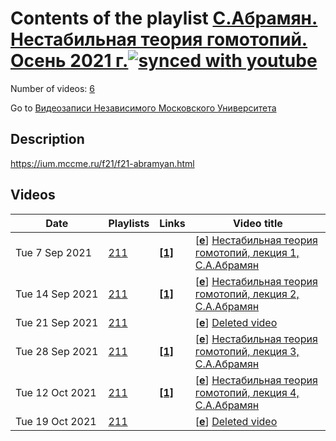 # Contents of the playlist [C.Абрамян. Нестабильная теория гомотопий. Осень 2021 г.](https://www.youtube.com/playlist?list=PLp9ABVh6_x4FC_Sn29HdT5qdcv2BdPg1P)[![synced with youtube](https://img.shields.io/github/last-commit/mathphysschool/mathphysschool.github.io/autoupdate1?label=synced%20with%20youtube)](#)

Number of videos: [6](#videos)

Go to [Видеозаписи Независимого Московского Университета](../README.md)

## Description

<https://ium.mccme.ru/f21/f21-abramyan.html>

## Videos

|Date|Playlists|Links|Video title|
|---|---|---|---|
| Tue&nbsp;7&nbsp;Sep&nbsp;2021 | [211](../playlists/211 "C.Абрамян. Нестабильная теория гомотопий. Осень 2021 г.") | [**[1]**](https://ium.mccme.ru/f21/f21-abramyan.html) | [[**e**](https://studio.youtube.com/video/R9X8Kvt4N6I/edit "Edit")] [Нестабильная теория гомотопий, лекция 1, С.А.Абрамян](https://www.youtube.com/watch?v=R9X8Kvt4N6I&list=PLp9ABVh6_x4FC_Sn29HdT5qdcv2BdPg1P "https://ium.mccme.ru/f21/f21-abramyan.html") |
| Tue&nbsp;14&nbsp;Sep&nbsp;2021 | [211](../playlists/211 "C.Абрамян. Нестабильная теория гомотопий. Осень 2021 г.") | [**[1]**](https://ium.mccme.ru/f21/f21-abramyan.html) | [[**e**](https://studio.youtube.com/video/cVeFfGVQH4U/edit "Edit")] [Нестабильная теория гомотопий, лекция 2, С.А.Абрамян](https://www.youtube.com/watch?v=cVeFfGVQH4U&list=PLp9ABVh6_x4FC_Sn29HdT5qdcv2BdPg1P "https://ium.mccme.ru/f21/f21-abramyan.html") |
| Tue&nbsp;21&nbsp;Sep&nbsp;2021 | [211](../playlists/211 "C.Абрамян. Нестабильная теория гомотопий. Осень 2021 г.") |  | [[**e**](https://studio.youtube.com/video/ArmWkL-BFzA/edit "Edit")] [Deleted video](https://www.youtube.com/watch?v=ArmWkL-BFzA&list=PLp9ABVh6_x4FC_Sn29HdT5qdcv2BdPg1P "This video is unavailable.") |
| Tue&nbsp;28&nbsp;Sep&nbsp;2021 | [211](../playlists/211 "C.Абрамян. Нестабильная теория гомотопий. Осень 2021 г.") | [**[1]**](https://ium.mccme.ru/f21/f21-abramyan.html) | [[**e**](https://studio.youtube.com/video/aizYpi5uxO8/edit "Edit")] [Нестабильная теория гомотопий, лекция 3, С.А.Абрамян](https://www.youtube.com/watch?v=aizYpi5uxO8&list=PLp9ABVh6_x4FC_Sn29HdT5qdcv2BdPg1P "https://ium.mccme.ru/f21/f21-abramyan.html") |
| Tue&nbsp;12&nbsp;Oct&nbsp;2021 | [211](../playlists/211 "C.Абрамян. Нестабильная теория гомотопий. Осень 2021 г.") | [**[1]**](https://ium.mccme.ru/f21/f21-abramyan.html) | [[**e**](https://studio.youtube.com/video/CNWDnkIeGvE/edit "Edit")] [Нестабильная теория гомотопий, лекция 4, С.А.Абрамян](https://www.youtube.com/watch?v=CNWDnkIeGvE&list=PLp9ABVh6_x4FC_Sn29HdT5qdcv2BdPg1P "https://ium.mccme.ru/f21/f21-abramyan.html") |
| Tue&nbsp;19&nbsp;Oct&nbsp;2021 | [211](../playlists/211 "C.Абрамян. Нестабильная теория гомотопий. Осень 2021 г.") |  | [[**e**](https://studio.youtube.com/video/xa-ZiWXLgMU/edit "Edit")] [Deleted video](https://www.youtube.com/watch?v=xa-ZiWXLgMU&list=PLp9ABVh6_x4FC_Sn29HdT5qdcv2BdPg1P "This video is unavailable.") |
